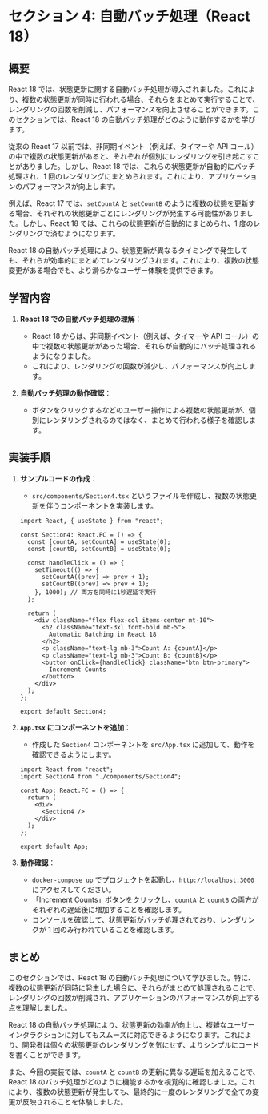 # セクション 4: 自動バッチ処理（React 18）

## 概要

React 18 では、状態更新に関する自動バッチ処理が導入されました。これにより、複数の状態更新が同時に行われる場合、それらをまとめて実行することで、レンダリングの回数を削減し、パフォーマンスを向上させることができます。このセクションでは、React 18 の自動バッチ処理がどのように動作するかを学びます。

従来の React 17 以前では、非同期イベント（例えば、タイマーや API コール）の中で複数の状態更新があると、それぞれが個別にレンダリングを引き起こすことがありました。しかし、React 18 では、これらの状態更新が自動的にバッチ処理され、1 回のレンダリングにまとめられます。これにより、アプリケーションのパフォーマンスが向上します。

例えば、React 17 では、`setCountA` と `setCountB` のように複数の状態を更新する場合、それぞれの状態更新ごとにレンダリングが発生する可能性がありました。しかし、React 18 では、これらの状態更新が自動的にまとめられ、1 度のレンダリングで済むようになります。

React 18 の自動バッチ処理により、状態更新が異なるタイミングで発生しても、それらが効率的にまとめてレンダリングされます。これにより、複数の状態変更がある場合でも、より滑らかなユーザー体験を提供できます。

## 学習内容

1. **React 18 での自動バッチ処理の理解**：

   - React 18 からは、非同期イベント（例えば、タイマーや API コール）の中で複数の状態更新があった場合、それらが自動的にバッチ処理されるようになりました。
   - これにより、レンダリングの回数が減少し、パフォーマンスが向上します。

2. **自動バッチ処理の動作確認**：

   - ボタンをクリックするなどのユーザー操作による複数の状態更新が、個別にレンダリングされるのではなく、まとめて行われる様子を確認します。

## 実装手順

1. **サンプルコードの作成**：

   - `src/components/Section4.tsx` というファイルを作成し、複数の状態更新を伴うコンポーネントを実装します。

   ```tsx
   import React, { useState } from "react";

   const Section4: React.FC = () => {
     const [countA, setCountA] = useState(0);
     const [countB, setCountB] = useState(0);

     const handleClick = () => {
       setTimeout(() => {
         setCountA((prev) => prev + 1);
         setCountB((prev) => prev + 1);
       }, 1000); // 両方を同時に1秒遅延で実行
     };

     return (
       <div className="flex flex-col items-center mt-10">
         <h2 className="text-3xl font-bold mb-5">
           Automatic Batching in React 18
         </h2>
         <p className="text-lg mb-3">Count A: {countA}</p>
         <p className="text-lg mb-3">Count B: {countB}</p>
         <button onClick={handleClick} className="btn btn-primary">
           Increment Counts
         </button>
       </div>
     );
   };

   export default Section4;
   ```

2. **`App.tsx` にコンポーネントを追加**：

   - 作成した `Section4` コンポーネントを `src/App.tsx` に追加して、動作を確認できるようにします。

   ```tsx
   import React from "react";
   import Section4 from "./components/Section4";

   const App: React.FC = () => {
     return (
       <div>
         <Section4 />
       </div>
     );
   };

   export default App;
   ```

3. **動作確認**：

   - `docker-compose up` でプロジェクトを起動し、`http://localhost:3000` にアクセスしてください。
   - 「Increment Counts」ボタンをクリックし、`countA` と `countB` の両方がそれぞれの遅延後に増加することを確認します。
   - コンソールを確認して、状態更新がバッチ処理されており、レンダリングが 1 回のみ行われていることを確認します。

## まとめ

このセクションでは、React 18 の自動バッチ処理について学びました。特に、複数の状態更新が同時に発生した場合に、それらがまとめて処理されることで、レンダリングの回数が削減され、アプリケーションのパフォーマンスが向上する点を理解しました。

React 18 の自動バッチ処理により、状態更新の効率が向上し、複雑なユーザーインタラクションに対してもスムーズに対応できるようになります。これにより、開発者は個々の状態更新のレンダリングを気にせず、よりシンプルにコードを書くことができます。

また、今回の実装では、`countA` と `countB` の更新に異なる遅延を加えることで、React 18 のバッチ処理がどのように機能するかを視覚的に確認しました。これにより、複数の状態更新が発生しても、最終的に一度のレンダリングで全ての変更が反映されることを体験しました。
